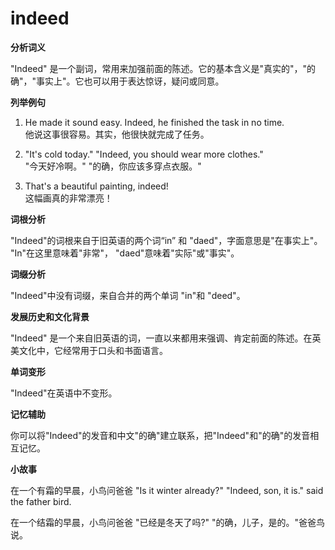 # indeed

**分析词义**

  

"Indeed" 是一个副词，常用来加强前面的陈述。它的基本含义是"真实的"，"的确"，"事实上"。它也可以用于表达惊讶，疑问或同意。

  

**列举例句**

  

1.  He made it sound easy. Indeed, he finished the task in no time.  
    他说这事很容易。其实，他很快就完成了任务。
    
      
    
2.  "It's cold today." "Indeed, you should wear more clothes."  
    "今天好冷啊。" "的确，你应该多穿点衣服。"
    
      
    
3.  That's a beautiful painting, indeed!  
    这幅画真的非常漂亮！
    
      
    

  

**词根分析**

  

"Indeed"的词根来自于旧英语的两个词“in” 和 "daed"，字面意思是"在事实上"。 "In"在这里意味着"非常"， "daed"意味着"实际"或"事实"。

  

**词缀分析**

  

"Indeed"中没有词缀，来自合并的两个单词 "in"和 "deed"。

  

**发展历史和文化背景**

  

"Indeed" 是一个来自旧英语的词，一直以来都用来强调、肯定前面的陈述。在英美文化中，它经常用于口头和书面语言。

  

**单词变形**

  

"Indeed"在英语中不变形。

  

**记忆辅助**

  

你可以将"Indeed"的发音和中文"的确"建立联系，把"Indeed"和"的确"的发音相互记忆。

  

**小故事**

  

在一个有霜的早晨，小鸟问爸爸 "Is it winter already?" "Indeed, son, it is." said the father bird.

  

在一个结霜的早晨，小鸟问爸爸 "已经是冬天了吗?" "的确，儿子，是的。"爸爸鸟说。

